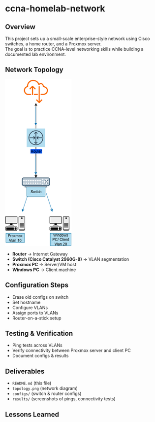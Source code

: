 # ccna-homelab-network

## Overview
This project sets up a small-scale enterprise-style network using Cisco switches, a home router, and a Proxmox server.  
The goal is to practice CCNA-level networking skills while building a documented lab environment.

## Network Topology
![Lab Topology](topology.png)
- **Router** → Internet Gateway  
- **Switch (Cisco Catalyst 2960G-8)** → VLAN segmentation  
- **Proxmox PC** → Server/VM host  
- **Windows PC** → Client machine  

## Configuration Steps
- Erase old configs on switch  
- Set hostname  
- Configure VLANs  
- Assign ports to VLANs  
- Router-on-a-stick setup  

## Testing & Verification
- Ping tests across VLANs  
- Verify connectivity between Proxmox server and client PC  
- Document configs & results  

## Deliverables
- `README.md` (this file)  
- `topology.png` (network diagram)  
- `configs/` (switch & router configs)  
- `results/` (screenshots of pings, connectivity tests)

## Lessons Learned
